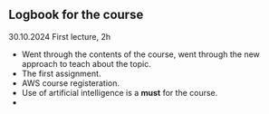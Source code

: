 ## Logbook for the course  

30.10.2024 First lecture, 2h  

- Went through the contents of the course, went through the new approach to teach about the topic.
- The first assignment.
- AWS course registeration.
- Use of artificial intelligence is a **must** for the course.
- 

